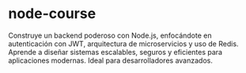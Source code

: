# node-course

Construye un backend poderoso con Node.js, enfocándote en autenticación con JWT, arquitectura de microservicios y uso de Redis. Aprende a diseñar sistemas escalables, seguros y eficientes para aplicaciones modernas. Ideal para desarrolladores avanzados.
